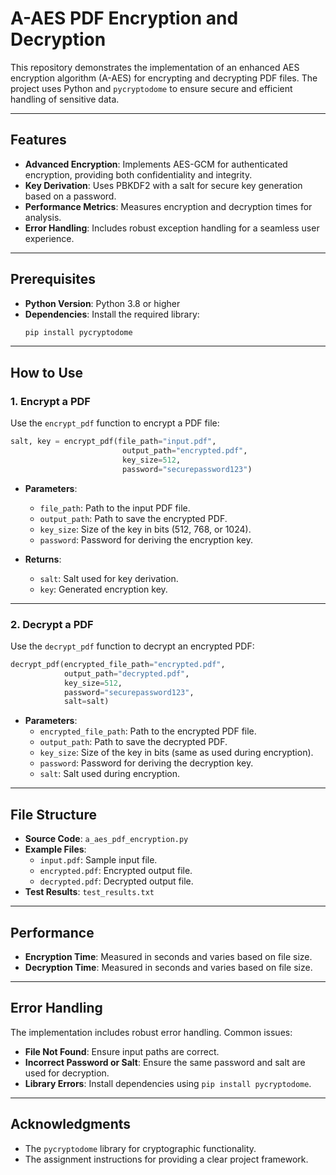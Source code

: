 # A-AES PDF Encryption and Decryption

This repository demonstrates the implementation of an enhanced AES encryption algorithm (A-AES) for encrypting and decrypting PDF files. The project uses Python and `pycryptodome` to ensure secure and efficient handling of sensitive data.

---

## Features
- **Advanced Encryption**: Implements AES-GCM for authenticated encryption, providing both confidentiality and integrity.
- **Key Derivation**: Uses PBKDF2 with a salt for secure key generation based on a password.
- **Performance Metrics**: Measures encryption and decryption times for analysis.
- **Error Handling**: Includes robust exception handling for a seamless user experience.

---

## Prerequisites
- **Python Version**: Python 3.8 or higher
- **Dependencies**: Install the required library:
  ```bash
  pip install pycryptodome
  ```

---

## How to Use

### 1. Encrypt a PDF
Use the `encrypt_pdf` function to encrypt a PDF file:
```python
salt, key = encrypt_pdf(file_path="input.pdf", 
                         output_path="encrypted.pdf", 
                         key_size=512, 
                         password="securepassword123")
```
- **Parameters**:
  - `file_path`: Path to the input PDF file.
  - `output_path`: Path to save the encrypted PDF.
  - `key_size`: Size of the key in bits (512, 768, or 1024).
  - `password`: Password for deriving the encryption key.

- **Returns**:
  - `salt`: Salt used for key derivation.
  - `key`: Generated encryption key.

---

### 2. Decrypt a PDF
Use the `decrypt_pdf` function to decrypt an encrypted PDF:
```python
decrypt_pdf(encrypted_file_path="encrypted.pdf", 
            output_path="decrypted.pdf", 
            key_size=512, 
            password="securepassword123", 
            salt=salt)
```
- **Parameters**:
  - `encrypted_file_path`: Path to the encrypted PDF file.
  - `output_path`: Path to save the decrypted PDF.
  - `key_size`: Size of the key in bits (same as used during encryption).
  - `password`: Password for deriving the decryption key.
  - `salt`: Salt used during encryption.

---

## File Structure
- **Source Code**: `a_aes_pdf_encryption.py`
- **Example Files**:
  - `input.pdf`: Sample input file.
  - `encrypted.pdf`: Encrypted output file.
  - `decrypted.pdf`: Decrypted output file.
- **Test Results**: `test_results.txt`

---

## Performance
- **Encryption Time**: Measured in seconds and varies based on file size.
- **Decryption Time**: Measured in seconds and varies based on file size.

---

## Error Handling
The implementation includes robust error handling. Common issues:
- **File Not Found**: Ensure input paths are correct.
- **Incorrect Password or Salt**: Ensure the same password and salt are used for decryption.
- **Library Errors**: Install dependencies using `pip install pycryptodome`.



---

## Acknowledgments
- The `pycryptodome` library for cryptographic functionality.
- The assignment instructions for providing a clear project framework.
